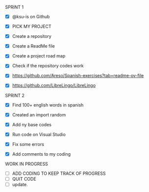 
SPRINT 1
- [X] @ksu-is on Github
- [X] PICK MY PROJECT

- [X] Create a repository
- [X] Create a ReadMe file
- [X] Create a project road map
- [X] Check if the repository codes work
- [X] https://github.com/Areso/Spanish-exercises?tab=readme-ov-file
- [X] https://github.com/LibreLingo/LibreLingo


SPRINT 2
- [X] Find 100+ english words in spanish
      
- [X] Created an import random
      
- [X] Add ny base codes
      
- [X] Run code on Visual Studio
      
- [X] Fix some errors
      
- [X] Add comments to my coding

WORK IN PROGRESS
- [ ] ADD CODING TO KEEP TRACK OF PROGRESS
- [ ] QUIT CODE
- [ ] update.
